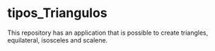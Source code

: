 # tipos_Triangulos
This repository has an application that is possible to create triangles, equilateral, isosceles and scalene.
